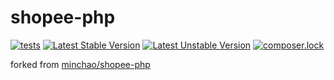 # shopee-php
[![tests](https://github.com/nda666/shopee-php/workflows/tests/badge.svg?branch=master)](https://github.com/nda666/shopee-php/actions?query=workflow%3Atests)
[![Latest Stable Version](https://poser.pugx.org/nda666/shopee-php/v/stable)](https://packagist.org/packages/nda666/shopee-php)
[![Latest Unstable Version](https://poser.pugx.org/nda666/shopee-php/v/unstable)](https://packagist.org/packages/nda666/shopee-php)
[![composer.lock](https://poser.pugx.org/nda666/shopee-php/composerlock)](https://packagist.org/packages/nda666/shopee-php)

forked from [minchao/shopee-php](https://github.com/minchao/shopee-php)
